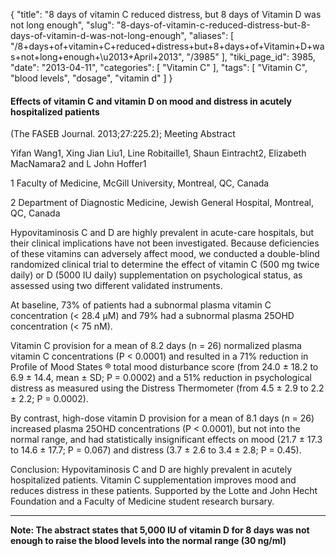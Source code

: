 {
    "title": "8 days of vitamin C reduced distress, but 8 days of Vitamin D was not long enough",
    "slug": "8-days-of-vitamin-c-reduced-distress-but-8-days-of-vitamin-d-was-not-long-enough",
    "aliases": [
        "/8+days+of+vitamin+C+reduced+distress+but+8+days+of+Vitamin+D+was+not+long+enough+\u2013+April+2013",
        "/3985"
    ],
    "tiki_page_id": 3985,
    "date": "2013-04-11",
    "categories": [
        "Vitamin C"
    ],
    "tags": [
        "Vitamin C",
        "blood levels",
        "dosage",
        "vitamin d"
    ]
}


#### Effects of vitamin C and vitamin D on mood and distress in acutely hospitalized patients

(The FASEB Journal. 2013;27:225.2); Meeting Abstract

Yifan Wang1, Xing Jian Liu1, Line Robitaille1, Shaun Eintracht2, Elizabeth MacNamara2 and L John Hoffer1

1 Faculty of Medicine, McGill University, Montreal, QC, Canada

2 Department of Diagnostic Medicine, Jewish General Hospital, Montreal, QC, Canada

Hypovitaminosis C and D are highly prevalent in acute-care hospitals, but their clinical implications have not been investigated. Because deficiencies of these vitamins can adversely affect mood, we conducted a double-blind randomized clinical trial to determine the effect of vitamin C (500 mg twice daily) or D (5000 IU daily) supplementation on psychological status, as assessed using two different validated instruments. 

At baseline, 73% of patients had a subnormal plasma vitamin C concentration (< 28.4 μM) and 79% had a subnormal plasma 25OHD concentration (< 75 nM). 

Vitamin C provision for a mean of 8.2 days (n = 26) normalized plasma vitamin C concentrations (P < 0.0001) and resulted in a 71% reduction in Profile of Mood States ® total mood disturbance score (from 24.0 ± 18.2 to 6.9 ± 14.4, mean ± SD; P = 0.0002) and a 51% reduction in psychological distress as measured using the Distress Thermometer (from 4.5 ± 2.9 to 2.2 ± 2.2; P = 0.0002). 

By contrast, high-dose vitamin D provision for a mean of 8.1 days (n = 26) increased plasma 25OHD concentrations (P < 0.0001), but not into the normal range, and had statistically insignificant effects on mood (21.7 ± 17.3 to 14.6 ± 17.7; P = 0.067) and distress (3.7 ± 2.6 to 3.4 ± 2.8; P = 0.45).

Conclusion: Hypovitaminosis C and D are highly prevalent in acutely hospitalized patients. Vitamin C supplementation improves mood and reduces distress in these patients. Supported by the Lotte and John Hecht Foundation and a Faculty of Medicine student research bursary.

---

 **Note: The abstract states that 5,000 IU of vitamin D for 8 days was not enough to raise the blood levels into the normal range (30 ng/ml)**